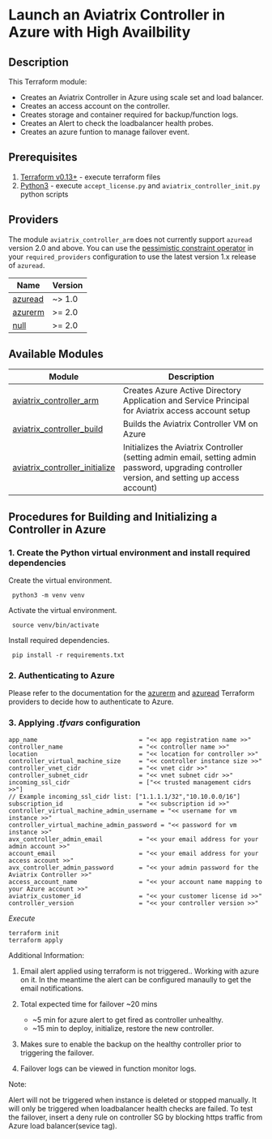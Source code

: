 # Launch an Aviatrix Controller in Azure with High Availbility

## Description

This Terraform module:
- Creates an Aviatrix Controller in Azure using scale set and load balancer.
- Creates an access account on the controller.
- Creates storage and container required for backup/function logs.
- Creates an Alert to check the loadbalancer health probes.
- Creates an azure funtion to manage failover event.

## Prerequisites

1. [Terraform v0.13+](https://www.terraform.io/downloads.html) - execute terraform files
2. [Python3](https://www.python.org/downloads/) - execute `accept_license.py` and `aviatrix_controller_init.py` python
   scripts

## Providers

The module `aviatrix_controller_arm` does not currently support `azuread` version 2.0 and above. You can use the [pessimistic constraint operator](https://www.terraform.io/docs/language/expressions/version-constraints.html#gt--1) in your `required_providers` configuration to use the latest version 1.x release of `azuread`.

| Name | Version |
|------|---------|
| <a name="provider_azuread"></a> [azuread](#provider\_azuread) | ~> 1.0 |
| <a name="provider_azurerm"></a> [azurerm](#provider\_azurerm) | \>= 2.0 |
| <a name="provider_null"></a> [null](#provider\_null) | \>= 2.0 |


## Available Modules

Module  | Description |
| ------- | ----------- |
|[aviatrix_controller_arm](modules/aviatrix_controller_arm) |Creates Azure Active Directory Application and Service Principal for Aviatrix access account setup |
|[aviatrix_controller_build](modules/aviatrix_controller_build) |Builds the Aviatrix Controller VM on Azure |
|[aviatrix_controller_initialize](modules/aviatrix_controller_initialize) | Initializes the Aviatrix Controller (setting admin email, setting admin password, upgrading controller version, and setting up access account) |

## Procedures for Building and Initializing a Controller in Azure

### 1. Create the Python virtual environment and install required dependencies

Create the virtual environment.

``` shell
 python3 -m venv venv
```

Activate the virtual environment.

``` shell
 source venv/bin/activate
```

Install required dependencies.

``` shell
 pip install -r requirements.txt
```

### 2. Authenticating to Azure

Please refer to the documentation for
the [azurerm](https://registry.terraform.io/providers/hashicorp/azurerm/latest/docs)
and [azuread](https://registry.terraform.io/providers/hashicorp/azuread/latest/docs) Terraform providers to decide how
to authenticate to Azure.

### 3. Applying *.tfvars* configuration


```hcl
app_name                            = "<< app registration name >>"
controller_name                     = "<< controller name >>" 
location                            = "<< location for controller >>"
controller_virtual_machine_size     = "<< controller instance size >>"
controller_vnet_cidr                = "<< vnet cidr >>"
controller_subnet_cidr              = "<< vnet subnet cidr >>"
incoming_ssl_cidr                   = ["<< trusted management cidrs >>"]
// Example incoming_ssl_cidr list: ["1.1.1.1/32","10.10.0.0/16"]
subscription_id                     = "<< subscription id >>"
controller_virtual_machine_admin_username = "<< username for vm instance >>"
controller_virtual_machine_admin_password = "<< password for vm instance >>"
avx_controller_admin_email          = "<< your email address for your admin account >>"
account_email                       = "<< your email address for your access account >>"
avx_controller_admin_password       = "<< your admin password for the Aviatrix Controller >>"
access_account_name                 = "<< your account name mapping to your Azure account >>"
aviatrix_customer_id                = "<< your customer license id >>"
controller_version                  = "<< your controller version >>"
```

*Execute*

```shell
terraform init
terraform apply
````

Additional Information:

1. Email alert applied using terraform is not triggered.. Working with azure on it.
    In the meantime the alert can be configured manaully to get the email notifications.

2. Total expected time for failover ~20 mins
    - ~5 min for azure alert to get fired as controller unhealthy.
    - ~15 min to deploy, initialize, restore the new controller.
    
3. Makes sure to enable the backup on the healthy controller prior to triggering the failover.

4. Failover logs can be viewed in function monitor logs.

Note: 

Alert will not be triggered when instance is deleted or stopped manually. It will only be triggered when loadbalancer health checks are failed.
To test the failover, insert a deny rule on controller SG by blocking https traffic from Azure load balancer(sevice tag).
